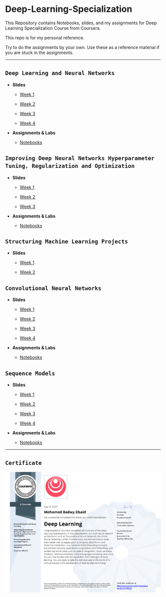 # Deep-Learning-Specialization

This Repository contains Notebooks, slides, and my assignments for Deep Learning Specialization Course from Coursera.

This repo is for my personal reference.

Try to do the assignments by your own. Use these as a reference material if you are stuck in the assignments.

---

## `Deep Learning and Neural Networks`

* **Slides**
  * [Week 1](https://github.com/MohamedBadwy360/Deep-Learning-Specialization/blob/main/1.%20Deep%20Learning%20and%20Neural%20Networks/Slides/C1_W1.pdf)

  * [Week 2](https://github.com/MohamedBadwy360/Deep-Learning-Specialization/blob/main/1.%20Deep%20Learning%20and%20Neural%20Networks/Slides/C1_W2.pdf)

  * [Week 3](https://github.com/MohamedBadwy360/Deep-Learning-Specialization/blob/main/1.%20Deep%20Learning%20and%20Neural%20Networks/Slides/C1_W3.pdf)

  * [Week 4](https://github.com/MohamedBadwy360/Deep-Learning-Specialization/blob/main/1.%20Deep%20Learning%20and%20Neural%20Networks/Slides/C1_W4.pdf)

* **Assignments & Labs**
  * [Notebooks](https://github.com/MohamedBadwy360/Deep-Learning-Specialization/tree/main/1.%20Deep%20Learning%20and%20Neural%20Networks/Labs%20%26%20Assignments)

## `Improving Deep Neural Networks Hyperparameter Tuning, Regularization and Optimization`

* **Slides**
  * [Week 1](https://github.com/MohamedBadwy360/Deep-Learning-Specialization/blob/main/2.%20Improving%20Deep%20Neural%20Networks%20Hyperparameter%20Tuning%2C%20Regularization%20and%20Optimization/Slides/C2_W1.pdf)

  * [Week 2](https://github.com/MohamedBadwy360/Deep-Learning-Specialization/blob/main/2.%20Improving%20Deep%20Neural%20Networks%20Hyperparameter%20Tuning%2C%20Regularization%20and%20Optimization/Slides/C2_W2.pdf)

  * [Week 3](https://github.com/MohamedBadwy360/Deep-Learning-Specialization/blob/main/2.%20Improving%20Deep%20Neural%20Networks%20Hyperparameter%20Tuning%2C%20Regularization%20and%20Optimization/Slides/C2_W3.pdf)

* **Assignments & Labs**
  * [Notebooks](https://github.com/MohamedBadwy360/Deep-Learning-Specialization/tree/main/2.%20Improving%20Deep%20Neural%20Networks%20Hyperparameter%20Tuning%2C%20Regularization%20and%20Optimization/Assignments%20%26%20Labs)

## `Structuring Machine Learning Projects`

* **Slides**
  * [Week 1](https://github.com/MohamedBadwy360/Deep-Learning-Specialization/blob/main/3.%20Structuring%20Machine%20Learning%20Projects/C3_W1.pdf)

  * [Week 2](https://github.com/MohamedBadwy360/Deep-Learning-Specialization/blob/main/3.%20Structuring%20Machine%20Learning%20Projects/C3_W2.pdf)

## `Convolutional Neural Networks`

* **Slides**
  * [Week 1](https://github.com/MohamedBadwy360/Deep-Learning-Specialization/blob/main/4.%20Convolutional%20Neural%20Networks/Slides/C4_W1.pdf)

  * [Week 2](https://github.com/MohamedBadwy360/Deep-Learning-Specialization/blob/main/4.%20Convolutional%20Neural%20Networks/Slides/C4_W2.pdf)

  * [Week 3](https://github.com/MohamedBadwy360/Deep-Learning-Specialization/blob/main/4.%20Convolutional%20Neural%20Networks/Slides/C4_W3.pdf)

  * [Week 4](https://github.com/MohamedBadwy360/Deep-Learning-Specialization/blob/main/4.%20Convolutional%20Neural%20Networks/Slides/C4_W4.pdf)

* **Assignments & Labs**
  * [Notebooks](https://github.com/MohamedBadwy360/Deep-Learning-Specialization/tree/main/4.%20Convolutional%20Neural%20Networks/Assignments%20%26%20Labs)

## `Sequence Models`

* **Slides**
  * [Week 1](https://github.com/MohamedBadwy360/Deep-Learning-Specialization/blob/main/5.%20Sequence%20Models/Slides/C5_W1.pdf)

  * [Week 2](https://github.com/MohamedBadwy360/Deep-Learning-Specialization/blob/main/5.%20Sequence%20Models/Slides/C5_W2.pdf)

  * [Week 3](https://github.com/MohamedBadwy360/Deep-Learning-Specialization/blob/main/5.%20Sequence%20Models/Slides/C5_W3.pdf)

  * [Week 4](https://github.com/MohamedBadwy360/Deep-Learning-Specialization/blob/main/5.%20Sequence%20Models/Slides/C5_W4.pdf)

* **Assignments & Labs**
  * [Notebooks](https://github.com/MohamedBadwy360/Deep-Learning-Specialization/tree/main/5.%20Sequence%20Models/Assignments%20%26%20Labs)

---

## `Certificate`

![Deep Learning Specialization Certificate](/Certificate/Deep%20Learning..png)
